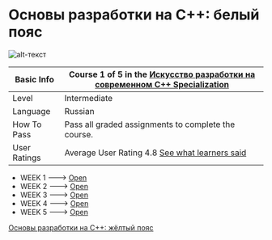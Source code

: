 # Основы разработки на C++: белый пояс

![alt-текст](https://github.com/Hitoku/basics-of-c-plus-plus-development-white-belt/blob/master/img.jpg)

| Basic Info | Course 1 of 5 in the [Искусство разработки на современном C++ Specialization](https://www.coursera.org/learn/c-plus-plus-white)|
| ------------- | ------------- |
| Level | Intermediate |
| Language | Russian |
| How To Pass | Pass all graded assignments to complete the course. |
| User Ratings | Average User Rating 4.8 [See what learners said](https://www.coursera.org/learn/c-plus-plus-white#ratings)|

* WEEK 1 ---> [Open](https://github.com/Hitoku/basics-of-c-plus-plus-development-white-belt/tree/master/Week_1)
* WEEK 2 ---> [Open](https://github.com/Hitoku/basics-of-c-plus-plus-development-white-belt/tree/master/Week_2)
* WEEK 3 ---> [Open](https://github.com/Hitoku/basics-of-c-plus-plus-development-white-belt/tree/master/Week_3)
* WEEK 4 ---> [Open](https://github.com/Hitoku/basics-of-c-plus-plus-development-white-belt/tree/master/Week_4)
* WEEK 5 ---> [Open](https://github.com/Hitoku/basics-of-c-plus-plus-development-white-belt/tree/master/Week_5)

[Основы разработки на C++: жёлтый пояс](https://github.com/Hitoku/basics-of-c-plus-plus-development-yellow-belt)